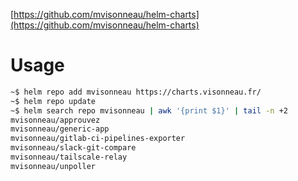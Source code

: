 [https://github.com/mvisonneau/helm-charts](https://github.com/mvisonneau/helm-charts)

# Usage

```bash
~$ helm repo add mvisonneau https://charts.visonneau.fr/
~$ helm repo update
~$ helm search repo mvisonneau | awk '{print $1}' | tail -n +2
mvisonneau/approuvez
mvisonneau/generic-app
mvisonneau/gitlab-ci-pipelines-exporter
mvisonneau/slack-git-compare
mvisonneau/tailscale-relay
mvisonneau/unpoller
```
